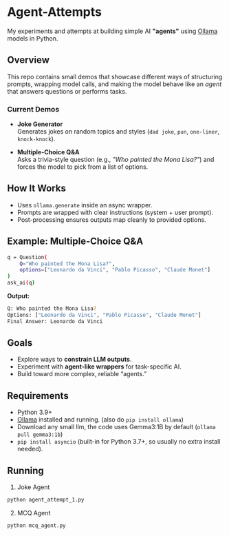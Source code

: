 # Agent-Attempts

My experiments and attempts at building simple AI **"agents"** using [Ollama](https://ollama.ai) models in Python.  

## Overview
This repo contains small demos that showcase different ways of structuring prompts, wrapping model calls, and making the model behave like an *agent* that answers questions or performs tasks.

### Current Demos
- **Joke Generator**  
  Generates jokes on random topics and styles (`dad joke`, `pun`, `one-liner`, `knock-knock`).

- **Multiple-Choice Q&A**  
  Asks a trivia-style question (e.g., *"Who painted the Mona Lisa?"*) and forces the model to pick from a list of options.

## How It Works
- Uses `ollama.generate` inside an async wrapper.  
- Prompts are wrapped with clear instructions (system + user prompt).  
- Post-processing ensures outputs map cleanly to provided options.  

## Example: Multiple-Choice Q&A
```bash
q = Question(
    Q="Who painted the Mona Lisa?",
    options=["Leonardo da Vinci", "Pablo Picasso", "Claude Monet"]
)
ask_ai(q)
```

**Output:**
```bash
Q: Who painted the Mona Lisa?
Options: ["Leonardo da Vinci", "Pablo Picasso", "Claude Monet"]
Final Answer: Leonardo da Vinci
```

## Goals
- Explore ways to **constrain LLM outputs**.  
- Experiment with **agent-like wrappers** for task-specific AI.  
- Build toward more complex, reliable “agents.”  

## Requirements
- Python 3.9+  
- [Ollama](https://ollama.ai) installed and running. (also do ```pip install ollama```)
- Download any small llm, the code uses Gemma3:1B by default (```ollama pull gemma3:1b```)
- `pip install asyncio` (built-in for Python 3.7+, so usually no extra install needed).

## Running
1) Joke Agent
```bash
python agent_attempt_1.py
```
2) MCQ Agent
```bash
python mcq_agent.py
```
